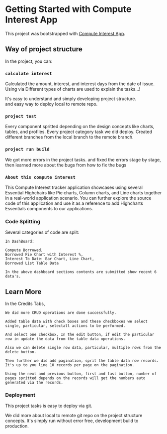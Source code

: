 # Getting Started with Compute Interest App

This project was bootstrapped with [Compute Interest App](https://selvarasu-k.github.io/compute-interest/).

## Way of project structure

In the project, you can:

### `calculate interest`

Calculated the amount, interest, and interest days from the date of issue.
Using via Different types of charts are used to explain the tasks...!

It's easy to understand and simply developing project structure.\
and easy way to deploy local to remote repo.

### `project test`

Every component spritted depending on the design concepts like charts, tables, and profiles.
Every project category task we did deploy. Created different branches from the local branch to the remote branch.

### `project run build`

We got more errors in the project tasks. and fixed the errors stage by stage, then learned more about the bugs from how to fix the bugs



### `About this compute interest`

This Compute Interest tracker application showcases using several Essential Highchairs like Pie charts, Column charts, and Line charts together in a real-world application scenario. You can further explore the source code of this application and use it as a reference to add Highcharts Essentials components to our applications.

### Code Splitting

Several categories of code are split: 

    In DashBoard:

    Compute Borrowed,
    Borrowed Pie Chart with Interest %,
    Interest To Date: Bar Chart, Line Chart,
    Borrowed List Table Data

    In the above dashboard sections contents are submitted show recent 6 data's.


## Learn More

 In the Credits Tabs,

    We did more CRUD operations are done successfully.

    Added table data with check boxes and these checkboxes we select single, particular, selectall actions to be performed.

    And select one checkbox, In the edit button, if edit the particular row in update the data from the table data operations.

    Also we can delete single row data, particular, multiple rows from the delete button.

    Then further we did add pagination, sprit the table data row records. It's up to you line 10 records per page on the pagination.

    Using the next and previous button, first and last button, number of pages spritted depends on the records will get the numbers auto generated via the records.


### Deployment

This project tasks is easy to deploy via git.

We did more about local to remote git repo on the project structure concepts. It's simply run without error free, development build to production.